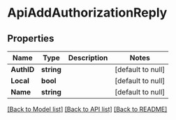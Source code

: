 # ApiAddAuthorizationReply

## Properties
Name | Type | Description | Notes
------------ | ------------- | ------------- | -------------
**AuthID** | **string** |  | [default to null]
**Local** | **bool** |  | [default to null]
**Name** | **string** |  | [default to null]

[[Back to Model list]](../README.md#documentation-for-models) [[Back to API list]](../README.md#documentation-for-api-endpoints) [[Back to README]](../README.md)


